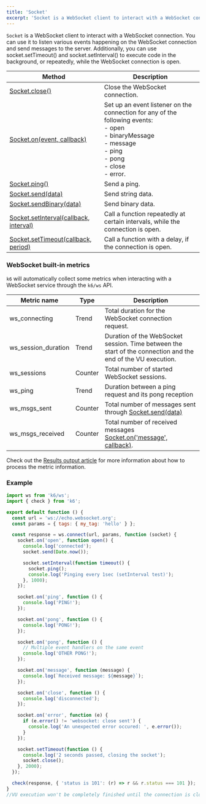 ```yaml
---
title: 'Socket'
excerpt: 'Socket is a WebSocket client to interact with a WebSocket connection.'
---
```


`Socket` is a WebSocket client to interact with a WebSocket connection. You can use it to listen various events happening on the WebSocket connection and send messages to the server. Additionally, you can use socket.setTimeout() and socket.setInterval() to execute code in the background, or repeatedly, while the WebSocket connection is open.

| Method                                                                                                      | Description                                                                                                                                               |
| ----------------------------------------------------------------------------------------------------------- | --------------------------------------------------------------------------------------------------------------------------------------------------------- |
| [Socket.close()](/javascript-api/k6-ws/socket/socket-close)                                                 | Close the WebSocket connection.                                                                                                                           |
| [Socket.on(event, callback)](/javascript-api/k6-ws/socket/socket-on)                         | Set up an event listener on the connection for any of the following events:<br />- open<br />- binaryMessage<br />- message<br />- ping<br />- pong<br />- close<br />- error. |
| [Socket.ping()](/javascript-api/k6-ws/socket/socket-ping)                                                   | Send a ping.                                                                                                                                              |
| [Socket.send(data)](/javascript-api/k6-ws/socket/socket-send)                                          | Send string data.                                                                                                                                                |
| [Socket.sendBinary(data)](/javascript-api/k6-ws/socket/socket-sendbinary)                                          | Send binary data.                                                                                                                                                |
| [Socket.setInterval(callback, interval)](/javascript-api/k6-ws/socket/socket-setinterval) | Call a function repeatedly at certain intervals, while the connection is open.                                                                            |
| [Socket.setTimeout(callback, period)](/javascript-api/k6-ws/socket/socket-settimeout)        | Call a function with a delay, if the connection is open.                                                                                                  |

### WebSocket built-in metrics

`k6` will automatically collect some metrics when interacting with a WebSocket service through the `k6/ws` API.

| Metric name         | Type    | Description                                                                                                                |
| ------------------- | ------- | -------------------------------------------------------------------------------------------------------------------------- |
| ws_connecting       | Trend   | Total duration for the WebSocket connection request.                                                                       |
| ws_session_duration | Trend   | Duration of the WebSocket session. Time between the start of the connection and the end of the VU execution.               |
| ws_sessions         | Counter | Total number of started WebSocket sessions.                                                                                |
| ws_ping             | Trend   | Duration between a ping request and its pong reception                                                                     |
| ws_msgs_sent        | Counter | Total number of messages sent through [Socket.send(data)](/javascript-api/k6-ws/socket/socket-send)                   |
| ws_msgs_received    | Counter | Total number of received messages [Socket.on('message', callback)](/javascript-api/k6-ws/socket/socket-on). |

Check out the [Results output article](/getting-started/results-output) for more information about how to process the metric information.

### Example

<CodeGroup labels={[]}>

```javascript
import ws from 'k6/ws';
import { check } from 'k6';

export default function () {
  const url = 'ws://echo.websocket.org';
  const params = { tags: { my_tag: 'hello' } };

  const response = ws.connect(url, params, function (socket) {
    socket.on('open', function open() {
      console.log('connected');
      socket.send(Date.now());

      socket.setInterval(function timeout() {
        socket.ping();
        console.log('Pinging every 1sec (setInterval test)');
      }, 1000);
    });

    socket.on('ping', function () {
      console.log('PING!');
    });

    socket.on('pong', function () {
      console.log('PONG!');
    });

    socket.on('pong', function () {
      // Multiple event handlers on the same event
      console.log('OTHER PONG!');
    });

    socket.on('message', function (message) {
      console.log(`Received message: ${message}`);
    });

    socket.on('close', function () {
      console.log('disconnected');
    });

    socket.on('error', function (e) {
      if (e.error() != 'websocket: close sent') {
        console.log('An unexpected error occured: ', e.error());
      }
    });

    socket.setTimeout(function () {
      console.log('2 seconds passed, closing the socket');
      socket.close();
    }, 2000);
  });

  check(response, { 'status is 101': (r) => r && r.status === 101 });
}
//VU execution won't be completely finished until the connection is closed.
```

</CodeGroup>
